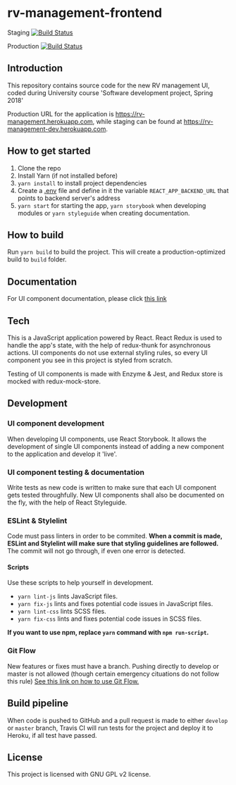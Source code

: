 # rv-management-frontend

Staging [![Build Status](https://travis-ci.org/ohtu2018-rv/rv-management-frontend.svg?branch=develop)](https://travis-ci.org/ohtu2018-rv/rv-management-frontend)

Production [![Build Status](https://travis-ci.org/ohtu2018-rv/rv-management-frontend.svg?branch=master)](https://travis-ci.org/ohtu2018-rv/rv-management-frontend)

## Introduction

This repository contains source code for the new RV management UI, coded during University course 'Software development project, Spring 2018'

Production URL for the application is https://rv-management.herokuapp.com, while staging can be found at https://rv-management-dev.herokuapp.com.

## How to get started

1. Clone the repo
2. Install Yarn (if not installed before)
3. `yarn install` to install project dependencies
4. Create a [.env](https://github.com/motdotla/dotenv) file and define in it the variable `REACT_APP_BACKEND_URL` that points to backend server's address
5. `yarn start` for starting the app, `yarn storybook` when developing modules or `yarn styleguide` when creating documentation.

## How to build

Run `yarn build` to build the project. This will create a production-optimized build to `build` folder.

## Documentation

For UI component documentation, please click [this link](http://htmlpreview.github.io/?https://github.com/ohtu2018-rv/rv-management-frontend/blob/develop/styleguide/index.html)

## Tech

This is a JavaScript application powered by React. React Redux is used to handle the app's state, with the help of redux-thunk for asynchronous actions. UI components do not use external styling rules, so every UI component you see in this project is styled from scratch.

Testing of UI components is made with Enzyme & Jest, and Redux store is mocked with redux-mock-store.

## Development

### UI component development

When developing UI components, use React Storybook. It allows the development of single UI components instead of adding a new component to the application and develop it 'live'.

### UI component testing & documentation

Write tests as new code is written to make sure that each UI component gets tested throughfully. New UI components shall also be documented on the fly, with the help of React Styleguide.

### ESLint & Stylelint

Code must pass linters in order to be commited. **When a commit is made, ESLint and Stylelint will make sure that styling guidelines are followed.** The commit will not go through, if even one error is detected.

#### Scripts

Use these scripts to help yourself in development.

* `yarn lint-js` lints JavaScript files.
* `yarn fix-js` lints and fixes potential code issues in JavaScript files.
* `yarn lint-css` lints SCSS files.
* `yarn fix-css` lints and fixes potential code issues in SCSS files.

**If you want to use npm, replace `yarn` command with `npm run-script`.**

### Git Flow

New features or fixes must have a branch. Pushing directly to develop or master is not allowed (though certain emergency cituations do not follow this rule) [See this link on how to use Git Flow.](DEVELOPMENT.md)

## Build pipeline

When code is pushed to GitHub and a pull request is made to either `develop` or `master` branch, Travis CI will run tests for the project and deploy it to Heroku, if all test have passed.

## License

This project is licensed with GNU GPL v2 license.
